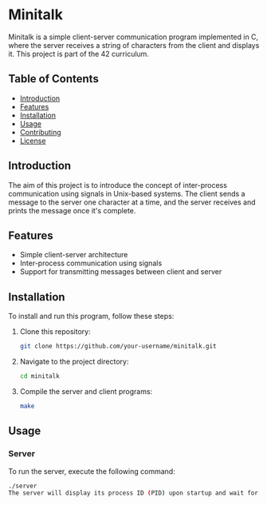 # Minitalk

Minitalk is a simple client-server communication program implemented in C, where the server receives a string of characters from the client and displays it. This project is part of the 42 curriculum.

## Table of Contents
- [Introduction](#introduction)
- [Features](#features)
- [Installation](#installation)
- [Usage](#usage)
- [Contributing](#contributing)
- [License](#license)

## Introduction

The aim of this project is to introduce the concept of inter-process communication using signals in Unix-based systems. The client sends a message to the server one character at a time, and the server receives and prints the message once it's complete.

## Features

- Simple client-server architecture
- Inter-process communication using signals
- Support for transmitting messages between client and server

## Installation

To install and run this program, follow these steps:

1. Clone this repository:
    ```sh
    git clone https://github.com/your-username/minitalk.git
    ```

2. Navigate to the project directory:
    ```sh
    cd minitalk
    ```

3. Compile the server and client programs:
    ```sh
    make
    ```

## Usage

### Server

To run the server, execute the following command:
```sh
./server
The server will display its process ID (PID) upon startup and wait for messages from the client.
